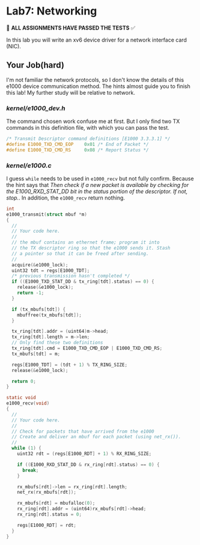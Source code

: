 # Lab7: Networking

:penguin: **ALL ASSIGNMENTS HAVE PASSED THE TESTS** :white_check_mark:

In this lab you will write an xv6 device driver for a network interface card (NIC).

## Your Job(hard)

I'm not familiar the network protocols, so I don't know the details of this e1000 device communication method. The hints almost guide you to finish this lab! My further study will be relative to network.

### _kernel/e1000_dev.h_

The command chosen work confuse me at first. But I only find two TX commands in this definition file, with which you can pass the test.

```c
/* Transmit Descriptor command definitions [E1000 3.3.3.1] */
#define E1000_TXD_CMD_EOP    0x01 /* End of Packet */
#define E1000_TXD_CMD_RS     0x08 /* Report Status */
```

### _kernel/e1000.c_

I guess `while` needs to be used in `e1000_recv` but not fully confirm. Because the hint says that _Then check if a new packet is available by checking for the E1000_RXD_STAT_DD bit in the status portion of the descriptor. If not, stop._. In addition, the `e1000_recv` return nothing.

```c
int
e1000_transmit(struct mbuf *m)
{
  //
  // Your code here.
  //
  // the mbuf contains an ethernet frame; program it into
  // the TX descriptor ring so that the e1000 sends it. Stash
  // a pointer so that it can be freed after sending.
  //
  acquire(&e1000_lock);
  uint32 tdt = regs[E1000_TDT];
  /* previous transmission hasn't completed */
  if ((E1000_TXD_STAT_DD & tx_ring[tdt].status) == 0) {
    release(&e1000_lock);
    return -1;
  }

  if (tx_mbufs[tdt]) {
    mbuffree(tx_mbufs[tdt]);
  }

  tx_ring[tdt].addr = (uint64)m->head;
  tx_ring[tdt].length = m->len;
  // Only find these two definitions
  tx_ring[tdt].cmd = E1000_TXD_CMD_EOP | E1000_TXD_CMD_RS;
  tx_mbufs[tdt] = m;

  regs[E1000_TDT] = (tdt + 1) % TX_RING_SIZE;
  release(&e1000_lock);

  return 0;
}

static void
e1000_recv(void)
{
  //
  // Your code here.
  //
  // Check for packets that have arrived from the e1000
  // Create and deliver an mbuf for each packet (using net_rx()).
  //
  while (1) {
    uint32 rdt = (regs[E1000_RDT] + 1) % RX_RING_SIZE;

    if ((E1000_RXD_STAT_DD & rx_ring[rdt].status) == 0) {
      break;
    }

    rx_mbufs[rdt]->len = rx_ring[rdt].length;
    net_rx(rx_mbufs[rdt]);

    rx_mbufs[rdt] = mbufalloc(0);
    rx_ring[rdt].addr = (uint64)rx_mbufs[rdt]->head;
    rx_ring[rdt].status = 0;

    regs[E1000_RDT] = rdt;
  }
}
```
